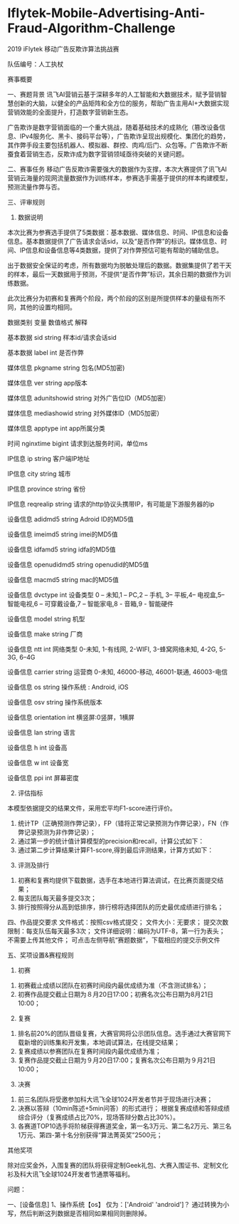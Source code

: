 # Iflytek-Mobile-Advertising-Anti-Fraud-Algorithm-Challenge
2019 iFlytek 移动广告反欺诈算法挑战赛 

队伍编号：人工执杖


赛事概要

一、赛题背景
讯飞AI营销云基于深耕多年的人工智能和大数据技术，赋予营销智慧创新的大脑，以健全的产品矩阵和全方位的服务，帮助广告主用AI+大数据实现营销效能的全面提升，打造数字营销新生态。

广告欺诈是数字营销面临的一个重大挑战，随着基础技术的成熟化（篡改设备信息、IPv4服务化、黑卡、接码平台等），广告欺诈呈现出规模化、集团化的趋势，其作弊手段主要包括机器人、模拟器、群控、肉鸡/后门、众包等。广告欺诈不断蚕食着营销生态，反欺诈成为数字营销领域亟待突破的关键问题。



二、赛事任务
移动广告反欺诈需要强大的数据作为支撑，本次大赛提供了讯飞AI营销云海量的现网流量数据作为训练样本，参赛选手需基于提供的样本构建模型，预测流量作弊与否。



三、评审规则
1. 数据说明

本次比赛为参赛选手提供了5类数据：基本数据、媒体信息、时间、IP信息和设备信息。基本数据提供了广告请求会话sid，以及“是否作弊”的标识。媒体信息、时间、IP信息和设备信息等4类数据，提供了对作弊预估可能有帮助的辅助信息。

出于数据安全保证的考虑，所有数据均为脱敏处理后的数据。数据集提供了若干天的样本，最后一天数据用于预测，不提供“是否作弊”标识，其余日期的数据作为训练数据。

此次比赛分为初赛和复赛两个阶段，两个阶段的区别是所提供样本的量级有所不同，其他的设置均相同。

数据类别	变量	                         数值格式	           解释



基本数据	sid	                             string	                 样本id/请求会话sid

基本数据	label	                         int	                       是否作弊



媒体信息	pkgname	                string	                包名(MD5加密)

媒体信息	ver	                             string	                 app版本

媒体信息	adunitshowid	      string	                对外广告位ID（MD5加密）

媒体信息	mediashowid	       string	                  对外媒体ID（MD5加密）

媒体信息	apptype	                  int	                         app所属分类




时间	         nginxtime	              bigint	                请求到达服务时间，单位ms



IP信息	     ip	                               string	                  客户端IP地址

IP信息	     city	                            string	                 城市

IP信息	     province                  string	                  省份

IP信息	     reqrealip	               string	                    请求的http协议头携带IP，有可能是下游服务器的ip



设备信息	adidmd5	                string	                    Adroid ID的MD5值

设备信息	imeimd5	                 string	                    imei的MD5值

设备信息	idfamd5	                  string	                   idfa的MD5值

设备信息	openudidmd5	      string	                   openudid的MD5值

设备信息	macmd5	                string	                   mac的MD5值

设备信息	dvctype	                   int	                         设备类型 0 – 未知,1 – PC,2 – 手机, 3– 平板,4– 电视盒,5– 智能电视,6 – 可穿戴设备,7 – 智能家电,8 - 音箱,9 - 智能硬件

设备信息	model	                       string	                    机型

设备信息	make	                       string	                     厂商

设备信息	ntt                              	int	                           网络类型 0-未知, 1-有线网, 2-WIFI, 3-蜂窝网络未知, 4-2G, 5-3G, 6–4G

设备信息	carrier                     	string	                    运营商 0-未知, 46000-移动, 46001-联通, 46003-电信

设备信息	os	                              string	                    操作系统 : Android, iOS

设备信息	osv                             	string	                   操作系统版本

设备信息	orientation	            int	                            横竖屏:0竖屏，1横屏

设备信息	lan	                             string	                     语言

设备信息	h	                                 int	                          设备高

设备信息	w	                                int	                           设备宽

设备信息	ppi                            	 int	                          屏幕密度




2. 评估指标

本模型依据提交的结果文件，采用宏平均F1-score进行评价。

1) 统计TP（正确预测作弊记录），FP（错将正常记录预测为作弊记录），FN（作弊记录预测为非作弊记录）；
2) 通过第一步的统计值计算模型的precision和recall，计算公式如下：
3) 通过第二步计算结果计算F1-score,得到最后评测结果，计算方式如下：

3. 评测及排行

1) 初赛和复赛均提供下载数据，选手在本地进行算法调试，在比赛页面提交结果；
2) 每支团队每天最多提交3次；
3) 排行按照得分从高到低排序，排行榜将选择团队的历史最优成绩进行排名；


四、作品提交要求
文件格式：按照csv格式提交；
文件大小：无要求；
提交次数限制：每支队伍每天最多3次；
文件详细说明：编码为UTF-8，第一行为表头；
不需要上传其他文件；
可点击左侧导航“赛题数据”，下载相应的提交示例文件


五、奖项设置&赛程规则
1. 初赛

1) 初赛截止成绩以团队在初赛时间段内最优成绩为准（不含测试排名）；
2) 初赛作品提交截止日期为８月20日17:00；初赛名次公布日期为8月21日10:00；

2. 复赛

1) 排名前20%的团队晋级复赛，大赛官网将公示团队信息。选手通过大赛官网下载新增的训练集和开发集，本地调试算法，在线提交结果；
2) 复赛成绩以参赛团队在复赛时间段内最优成绩为准；
3) 复赛作品提交截止日期为９月20日17:00；复赛名次公布日期为９月21日10:00；

3.	决赛

1) 前三名团队将受邀参加科大讯飞全球1024开发者节并于现场进行决赛；
2) 决赛以答辩（10min陈述+5min问答）的形式进行；
根据复赛成绩和答辩成绩综合评分（复赛成绩占比70%，现场答辩分数占比30%）。
3) 各赛道TOP10选手将阶梯获得赛道奖金，第一名3万元、第二名2万元、第三名1万元、第四-第十名分别获得“算法菁英奖”2500元；

其他奖项

除对应奖金外，入围复赛的团队将获得定制Geek礼包、大赛入围证书、定制文化衫及科大讯飞全球1024开发者节通票等福利。


问题：




一、[设备信息] 
    1、操作系统【os】 仅为：['Android' 'android']？
        通过转换为小写，然后判断这列数据是否相同如果相同则删除掉。
    
    
